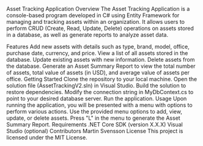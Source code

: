 Asset Tracking Application
Overview
The Asset Tracking Application is a console-based program developed in C# using Entity Framework for managing and tracking assets within an organization. It allows users to perform CRUD (Create, Read, Update, Delete) operations on assets stored in a database, as well as generate reports to analyze asset data.

Features
Add new assets with details such as type, brand, model, office, purchase date, currency, and price.
View a list of all assets stored in the database.
Update existing assets with new information.
Delete assets from the database.
Generate an Asset Summary Report to view the total number of assets, total value of assets (in USD), and average value of assets per office.
Getting Started
Clone the repository to your local machine.
Open the solution file (AssetTrackingV2.sln) in Visual Studio.
Build the solution to restore dependencies.
Modify the connection string in MyDbContext.cs to point to your desired database server.
Run the application.
Usage
Upon running the application, you will be presented with a menu with options to perform various actions.
Use the provided menu options to add, view, update, or delete assets.
Press "L" in the menu to generate the Asset Summary Report.
Requirements
.NET Core SDK (version X.X.X)
Visual Studio (optional)
Contributors
Martin Svensson
License
This project is licensed under the MIT License.
